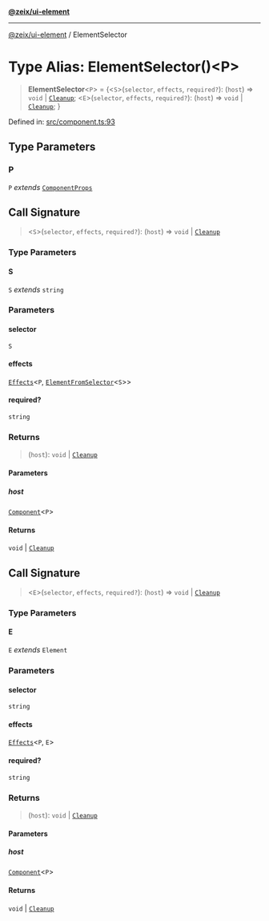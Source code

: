 [**@zeix/ui-element**](../README.md)

***

[@zeix/ui-element](../globals.md) / ElementSelector

# Type Alias: ElementSelector()\<P\>

> **ElementSelector**\<`P`\> = \{\<`S`\>(`selector`, `effects`, `required?`): (`host`) => `void` \| [`Cleanup`](Cleanup.md); \<`E`\>(`selector`, `effects`, `required?`): (`host`) => `void` \| [`Cleanup`](Cleanup.md); \}

Defined in: [src/component.ts:93](https://github.com/zeixcom/ui-element/blob/0e9cacf03a8f95418720628d5174fbb006152743/src/component.ts#L93)

## Type Parameters

### P

`P` *extends* [`ComponentProps`](ComponentProps.md)

## Call Signature

> \<`S`\>(`selector`, `effects`, `required?`): (`host`) => `void` \| [`Cleanup`](Cleanup.md)

### Type Parameters

#### S

`S` *extends* `string`

### Parameters

#### selector

`S`

#### effects

[`Effects`](Effects.md)\<`P`, [`ElementFromSelector`](ElementFromSelector.md)\<`S`\>\>

#### required?

`string`

### Returns

> (`host`): `void` \| [`Cleanup`](Cleanup.md)

#### Parameters

##### host

[`Component`](Component.md)\<`P`\>

#### Returns

`void` \| [`Cleanup`](Cleanup.md)

## Call Signature

> \<`E`\>(`selector`, `effects`, `required?`): (`host`) => `void` \| [`Cleanup`](Cleanup.md)

### Type Parameters

#### E

`E` *extends* `Element`

### Parameters

#### selector

`string`

#### effects

[`Effects`](Effects.md)\<`P`, `E`\>

#### required?

`string`

### Returns

> (`host`): `void` \| [`Cleanup`](Cleanup.md)

#### Parameters

##### host

[`Component`](Component.md)\<`P`\>

#### Returns

`void` \| [`Cleanup`](Cleanup.md)
